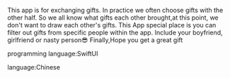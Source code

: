 This app is for exchanging gifts.
In practice we often choose gifts with the other half. So we all know what gifts each other brought,at this point, we don't want to draw each other's gifts.
This App special place is you can filter out gifts from specific people within the app.
Include your boyfriend, girlfriend or nasty person😎
Finally,Hope you get a great gift


programming language:SwiftUI

language:Chinese
